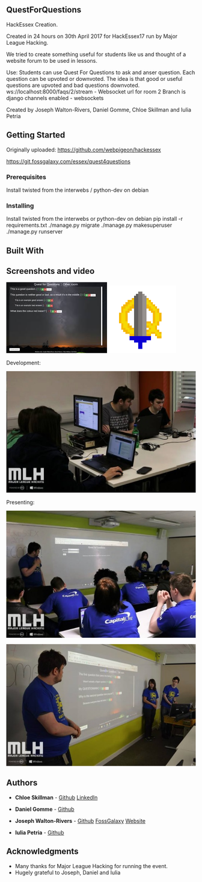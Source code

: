 ## QuestForQuestions

HackEssex Creation.

Created in 24 hours on 30th April 2017 for HackEssex17 run by Major League Hacking. 
 
We tried to create something useful for students like us and thought of a website forum to be used in lessons.

Use: 
Students can use Quest For Questions to ask and anser question.
Each question can be upvoted or downvoted. The idea is that good or useful questions are upvoted and bad questions downvoted.
ws://localhost:8000/faqs/2/stream - Websocket url for room 2
Branch is django channels enabled - websockets

Created by Joseph Walton-Rivers, Daniel Gomme, Chloe Skillman and Iulia Petria

## Getting Started

Originally uploaded: https://github.com/webpigeon/hackessex

https://git.fossgalaxy.com/essex/quest4questions


### Prerequisites

Install twisted from the interwebs / python-dev on debian 

### Installing

Install twisted from the interwebs or python-dev on debian 
pip install -r requirements.txt
./manage.py migrate
./manage.py makesuperuser
./manage.py runserver

## Built With



## Screenshots and video

![QuestForQuestions](https://raw.githubusercontent.com/ChloeLS/QuestForQuestions/master/QuestForQuestions.jpg) ![Logo](https://raw.githubusercontent.com/ChloeLS/QuestForQuestions/master/QuestForQuestionsLogo.jpg)


Development: 

![Development](https://raw.githubusercontent.com/ChloeLS/QuestForQuestions/master/MakingQ4Q.jpg)

Presenting:

![Presenting1](https://raw.githubusercontent.com/ChloeLS/QuestForQuestions/master/QuestForQuestions02.jpg)

![Presenting2](https://raw.githubusercontent.com/ChloeLS/QuestForQuestions/master/QuestForQuestions03.jpg)



## Authors

* **Chloe Skillman** - [Github](https://github.com/ChloeLS)
                                         [LinkedIn](https://www.linkedin.com/in/chloe-skillman-b80941183/)

* **Daniel Gomme**  -  [Github](https://github.com/OctarineSorcerer)
                                                  
* **Joseph Walton-Rivers**  -  [Github](https://github.com/webpigeon)
[FossGalaxy](https://git.fossgalaxy.com/webpigeon)
[Website](http://www.webpigeon.me.uk/index.html)

* **Iulia Petria** -  [Github](https://github.com/Iulia0)


## Acknowledgments

*  Many thanks for Major League Hacking for running the event.
*  Hugely grateful to Joseph, Daniel and Iulia
